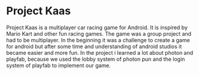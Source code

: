 # Project Kaas
Project Kaas is a multiplayer car racing game for Android.
It is inspired by Mario Kart and other fun racing games. 
The game was a group project and had to be multiplayer.
In the beginning it was a challenge to create a game for android but after some time and understanding of android studios it became easier and more fun.
In the project i learned a lot about photon and playfab, because we used the lobby system of photon pun and the login system of playfab to implement our game. 
